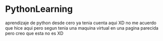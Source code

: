 # PythonLearning
aprendizaje de python desde cero
ya tenia cuenta aqui XD no me acuerdo que hice aqui 
pero segun tenia una maquina virtual en una pagina parecida
pero creo que esta no es XD
